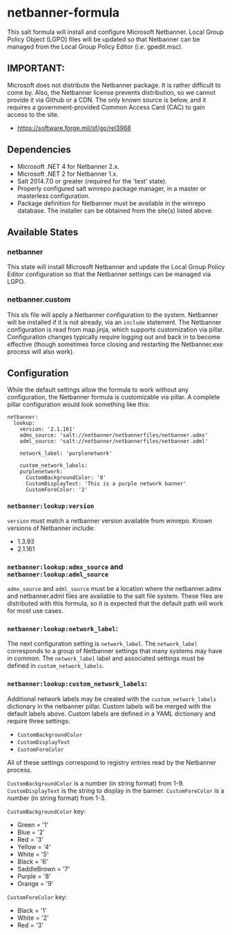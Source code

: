 # netbanner-formula

This salt formula will install and configure Microsoft Netbanner. Local Group
Policy Object (LGPO) files will be updated so that Netbanner can be managed
from the Local Group Policy Editor (i.e. gpedit.msc).

## IMPORTANT:

Microsoft does not distribute the Netbanner package. It is rather difficult
to come by. Also, the Netbanner license prevents distribution, so we cannot
provide it via Github or a CDN. The only known source is below, and it
requires a government-provided Common Access Card (CAC) to gain access to the
site.

- https://software.forge.mil/sf/go/rel3968

## Dependencies

- Microsoft .NET 4 for Netbanner 2.x.
- Microsoft .NET 2 for Netbanner 1.x.
- Salt 2014.7.0 or greater (required for the 'test' state).
- Properly configured salt winrepo package manager, in a master or
masterless configuration.
- Package definition for Netbanner must be available in the winrepo
database. The installer can be obtained from the site(s) listed above.

## Available States

### netbanner

This state will install Microsoft Netbanner and update the Local Group Policy
Editor configuration so that the Netbanner settings can be managed via LGPO.

### netbanner.custom

This sls file will apply a Netbanner configuration to the system. Netbanner
will be installed if it is not already, via an `include` statement. The
Netbanner configuration is read from map.jinja, which supports customization
via pillar. Configuration changes typically require logging out and back in
to become effective (though sometimes force closing and restarting the
Netbanner.exe process will also work).

## Configuration

While the default settings allow the formula to work without any configuration,
the Netbanner formula is customizable via pillar. A complete pillar
configuration would look something like this:

```
netbanner:
  lookup:
    version: '2.1.161'
    admx_source: 'salt://netbanner/netbannerfiles/netbanner.admx'
    adml_source: 'salt://netbanner/netbannerfiles/netbanner.adml'

    network_label: 'purplenetwork'

    custom_network_labels:
    purplenetwork:
      CustomBackgroundColor: '8'
      CustomDisplayText: 'This is a purple network banner'
      CustomForeColor: '2'
```

### `netbanner:lookup:version`

`version` must match a netbanner version available from winrepo. Known
versions of Netbanner include:

- 1.3.93
- 2.1.161

### `netbanner:lookup:admx_source` and `netbanner:lookup:adml_source`
`admx_source` and `adml_source` must be a location where the netbanner.admx
and netbanner.adml files are available to the salt file system. These files
are distributed with this formula, so it is expected that the default path
will work for most use cases.

### `netbanner:lookup:network_label`:

The next configuration setting is `network_label`. The `network_label`
corresponds to a group of Netbanner settings that many systems may have in
common. The `network_label` label and associated settings must be defined in
`custom_network_labels`.

### `netbanner:lookup:custom_network_labels`:

Additional network labels may be created with the `custom_network_labels`
dictionary in the netbanner pillar. Custom labels will be merged with the
default labels above. Custom labels are defined in a YAML dictionary and
require three settings:

- `CustomBackgroundColor`
- `CustomDisplayText`
- `CustomForeColor`

All of these settings correspond to registry entries read by the Netbanner
process.

`CustomBackgroundColor` is a number (in string format) from 1-9.
`CustomDisplayText` is the string to display in the banner. `CustomForeColor`
is a number (in string format) from 1-3.

`CustomBackgroundColor` key:

- Green       = '1'
- Blue        = '2'
- Red         = '3'
- Yellow      = '4'
- White       = '5'
- Black       = '6'
- SaddleBrown = '7'
- Purple      = '8'
- Orange      = '9'

`CustomForeColor` key:

- Black       = '1'
- White       = '2'
- Red         = '3'
